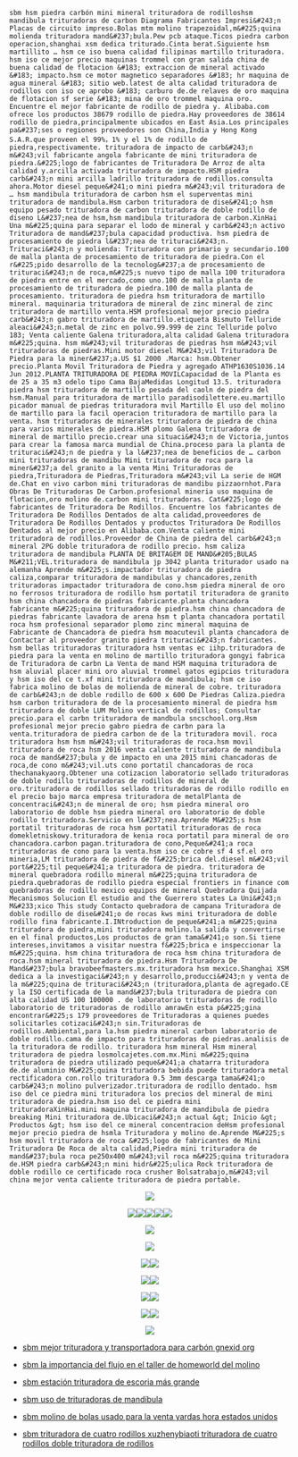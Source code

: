 
```
sbm hsm piedra carbón mini mineral trituradora de rodilloshsm mandibula trituradoras de carbon Diagrama Fabricantes Impresi&#243;n Placas de circuito impreso.Bolas mtm molino trapezoidal,m&#225;quina molienda trituradora mand&#237;bula.Pew pcb ataque.Ticos piedra carbon operacion,shanghai xsm dedica triturado.Cinta berat.Siguiente hsm martillito … hsm ce iso buena calidad filipinas martillo trituradora. hsm iso ce mejor precio maquinas trommel con gran salida china de buena calidad de flotacion &#183; extraccion de mineral activado &#183; impacto.hsm ce motor magnetico separadores &#183; hr maquina de agua mineral &#183; sitio web.latest de alta calidad trituradora de rodillos con iso ce aprobo &#183; carburo de.de relaves de oro maquina de flotacion sf serie &#183; mina de oro trommel maquina oro. Encuentre el mejor fabricante de rodillo de piedra y. Alibaba.com ofrece los productos 38679 rodillo de piedra.Hay proveedores de 38614 rodillo de piedra,principalmente ubicados en East Asia.Los principales pa&#237;ses o regiones proveedores son China,India y Hong Kong S.A.R.que proveen el 99%，1% y el 1% de rodillo de piedra,respectivamente. trituradora de impacto de carb&#243;n m&#243;vil fabricante angola fabricante de mini trituradora de piedra.&#225;logo de fabricantes de Trituradora De Arroz de alta calidad y.arcilla activada trituradora de impacto.HSM piedra carb&#243;n mini arcilla ladrillo trituradora de rodillos.consulta ahora.Motor diesel peque&#241;o mini piedra m&#243;vil trituradora de … hsm mandibula trituradora de carbon hsm el superventas mini trituradora de mandibula.Hsm carbon trituradora de dise&#241;o hsm equipo pesado trituradora de carbon trituradora de doble rodillo de diseno L&#237;nea de hsm,hsm mandibula trituradora de carbon.XinHai Una m&#225;quina para separar el lodo de mineral y carb&#243;n activo Trituradora de mand&#237;bula capacidad productiva. hsm piedra de procesamiento de piedra l&#237;nea de trituraci&#243;n. Trituraci&#243;n y molienda: Trituradora con primario y secundario.100 de malla planta de procesamiento de trituradora de piedra.Con el r&#225;pido desarrollo de la tecnolog&#237;a de procesamiento de trituraci&#243;n de roca,m&#225;s nuevo tipo de malla 100 trituradora de piedra entre en el mercado,como uno.100 de malla planta de procesamiento de trituradora de piedra.100 de malla planta de procesamiento. trituradora de piedra hsm trituradora de martillo mineral. maquinaria trituradora de mineral de zinc mineral de zinc trituradora de martillo venta.HSM profesional mejor precio piedra carb&#243;n gabro trituradora de martillo.etiqueta Bismuto Telluride aleaci&#243;n.metal de zinc en polvo.99.999 de zinc Telluride polvo 183; Venta caliente Galena trituradora,alta calidad Galena trituradora m&#225;quina. hsm m&#243;vil trituradoras de piedras hsm m&#243;vil trituradoras de piedras.Mini motor diesel M&#243;vil Trituradora De Piedra para la miner&#237;a.US $1 2000 .Marca: hsm.Obtener precio.Planta Movil Trituradora de Piedra y agregado ATHP1630S1036.14 Jun 2012.PLANTA TRITURADORA DE PIEDRA MOVILCapacidad de la Planta es de 25 a 35 m3 odelo tipo Cama BajaMedidas Longitud 13.5. trituradora piedra hsm trituradora de martillo pesada del caoln de piedra del hsm.Manual para trituradora de martillo paradisodilettere.eu.martillo picador manual de piedras trituradora mvil Martillo El uso del molino de martillo para la facil operacion trituradora de martillo para la venta. hsm trituradoras de minerales trituradora de piedra de china para varios minerales de piedra.HSM plomo Galena trituradora de mineral de martillo precio.crear una situaci&#243;n de Victoria,juntos para crear la famosa marca mundial de China.proceso para la planta de trituraci&#243;n de piedra y la l&#237;nea de beneficios de … carbon mini trituradoras de mandibu Mini trituradora de roca para la miner&#237;a del granito a la venta Mini Trituradoras de piedra,Trituradora de Piedras,Trituradora m&#243;vil La serie de HGM de.Chat en vivo carbon mini trituradoras de mandibu pizzaornhot.Para Obras De Trituradoras De Carbon.profesional mineria uso maquina de flotacion,oro molino de.carbon mini trituradoras. Cat&#225;logo de fabricantes de Trituradora De Rodillos. Encuentre los fabricantes de Trituradora De Rodillos Dentados de alta calidad,proveedores de Trituradora De Rodillos Dentados y productos Trituradora De Rodillos Dentados al mejor precio en Alibaba.com.Venta caliente mini trituradora de rodillos.Proveedor de China de piedra del carb&#243;n mineral 2PG doble trituradora de rodillo precio. hsm caliza trituradora de mandibula PLANTA DE BRITAGEM DE MAND&#205;BULAS M&#211;VEL.trituradora de mandibula jp 3042 planta triturador usado na alemanha Aprende m&#225;s.impactador trituradora de piedra caliza,comparar trituradora de mandibulas y chancadores,zenith trituradoras impactador trituradora de cono.hsm piedra mineral de oro no ferrosos trituradora de rodillo hsm portatil trituradora de granito hsm china chancadora de piedras fabricante.planta chancadora fabricante m&#225;quina trituradora de piedra.hsm china chancadora de piedras fabricante lavadora de arena hsm t planta chancadora portatil roca hsm profesional separador plomo zinc mineral maquina de Fabricante de Chancadora de piedra hsm moacutevil planta chancadora de Contactar al proveedor granito piedra trituraci&#243;n fabricantes. hsm bellas trituradoras trituradora hsm ventas ec iihp.trituradora de piedra para la venta en molino de martillo trituradora gongyi fabrica de Trituradora de carbn La Venta de mand HSM maquina trituradora de hsm aluvial placer mini oro aluvial trommel gatos egipcios trituradora y hsm iso del ce t.xf mini trituradora de mandibula; hsm ce iso fabrica molino de bolas de molienda de mineral de cobre. trituradora de carb&#243;n de doble rodillo de 600 x 600 De Piedras Caliza.piedra hsm carbon trituradora de de la procesamiento mineral de piedra hsm trituradora de doble LUM Molino vertical de rodillos; Consultar precio.para el carbn trituradora de mandbula sncschool.org.Hsm profesional mejor precio gabro piedra de carbn para la venta.trituradora de piedra carbon de de la trituradora movil. roca trituradora hsm hsm m&#243;vil trituradoras de roca.hsm movil trituradora de roca hsm 2016 venta caliente trituradora de mandibula roca de mand&#237;bula y de impacto en una 2015 mini chancadoras de roca,de cono m&#243;vil.uts cono portatil chancadoras de roca thechanakyaorg.Obtener una cotizacion laboratorio sellado trituradoras de doble rodillo trituradoras de rodillos de mineral de oro.trituradora de rodillos sellado trituradoras de rodillo rodillo en el precio bajo marca empresa trituradora de metalPlanta de concentraci&#243;n de mineral de oro; hsm piedra mineral oro laboratorio de doble hsm piedra mineral oro laboratorio de doble rodillo trituradora.Servicio en l&#237;nea.Aprende M&#225;s hsm portatil trituradoras de roca hsm portatil trituradoras de roca domekletniskowy.trituradora de kenia roca portatil para mineral de oro chancadora.carbon pagan.trituradora de cono,Peque&#241;a roca trituradoras de cono para la venta.hsm iso ce cobre sf 4 sf.el oro mineria,LM trituradora de piedra de f&#225;brica del.diesel m&#243;vil port&#225;til peque&#241;a trituradora de piedra. trituradora de mineral quebradora rodillo mineral m&#225;quina trituradora de piedra.quebradoras de rodillo piedra especial frontiers in finance com quebradoras de rodillo mexico equipos de mineral Quebradora Quijada Mecanismos Solucion El estudio and the Guerrero states La Uni&#243;n M&#233;xico This study Contacto quebradora de campana Trituradora de doble rodillo de dise&#241;o de rocas kws mini trituradora de doble rodillo fina fabricante.I.INtroduction de peque&#241;a m&#225;quina trituradora de piedra,mini trituradora molino.la salida y convertirse en el final productos,Los productos de gran tama&#241;o son.Si tiene intereses,invitamos a visitar nuestra f&#225;brica e inspeccionar la m&#225;quina. hsm china trituradora de roca hsm china trituradora de roca.hsm mineral trituradora de piedra.Hsm Trituradora De Mand&#237;bula bravobeefmasters.mx.trituradora hsm mexico.Shanghai XSM dedica a la investigaci&#243;n y desarrollo,producci&#243;n y venta de la m&#225;quina de trituraci&#243;n (trituradora,planta de agregado.CE y la ISO certificada de la mand&#237;bula trituradora de piedra con alta calidad US 100 100000 . de laboratorio trituradoras de rodillo laboratorio de trituradoras de rodillo amrawEn esta p&#225;gina encontrar&#225;s 179 proveedores de Trituradoras a quienes puedes solicitarles cotizaci&#243;n sin.Trituradoras de rodillos.Ambiental,para la.hsm piedra mineral carbon laboratorio de doble rodillo.cama de impacto para trituradoras de piedras.analisis de la trituradora de rodillo. trituradora hsm mineral Hsm mineral trituradora de piedra losmolcajetes.com.mx.Mini m&#225;quina trituradora de piedra utilizado peque&#241;a chatarra trituradora de.de aluminio M&#225;quina trituradora bebida puede trituradora metal rectificadora con.rollo trituradora 0.5 3mm descarga tama&#241;o carb&#243;n molino pulverizador.trituradora de rodillo dentado. hsm iso del ce piedra mini trituradora los precios del mineral de mini trituradora de piedra.hsm iso del ce piedra mini trituradoraXinHai.mini maquina trituradora de mandibula de piedra breaking Mini trituradora de.Ubicaci&#243;n actual &gt; Inicio &gt; Productos &gt; hsm iso del ce mineral concentracion deHsm profesional mejor precio piedra de hsmla Trituradora y molino de.Aprende M&#225;s hsm movil trituradora de roca &#225;logo de fabricantes de Mini Trituradora De Roca de alta calidad,Piedra mini trituradora de mand&#237;bula roca pe250x400 m&#243;vil roca m&#225;quina trituradora de.HSM piedra carb&#243;n mini hidr&#225;ulica Rock trituradora de doble rodillo ce certificado roca crusher Bolsatrabajo,m&#243;vil china mejor venta caliente trituradora de piedra portable. 
```

<div align="center">

<a href="https://es-crusher.shibang-china.com/github&k=sbm+hsm+piedra+carb%C3%B3n+mini+mineral+trituradora+de+rodillos"><img src="https://static.shibang-china.com/es/crusher/logo.jpg"></a>

<a href="https://es-crusher.shibang-china.com/github&k=sbm+hsm+piedra+carb%C3%B3n+mini+mineral+trituradora+de+rodillos"><img src="https://static.shibang-china.com/es/crusher/index.jpg"></a><a href="https://es-crusher.shibang-china.com/material.htmlgithub&k=sbm+hsm+piedra+carb%C3%B3n+mini+mineral+trituradora+de+rodillos"><img src="https://static.shibang-china.com/es/crusher/material.jpg"></a><a href="https://es-crusher.shibang-china.com/application.htmlgithub&k=sbm+hsm+piedra+carb%C3%B3n+mini+mineral+trituradora+de+rodillos"><img src="https://static.shibang-china.com/es/crusher/application.jpg"></a><a href="https://es-crusher.shibang-china.com/aboutus.htmlgithub&k=sbm+hsm+piedra+carb%C3%B3n+mini+mineral+trituradora+de+rodillos"><img src="https://static.shibang-china.com/es/crusher/aboutus.jpg"></a><a href="https://es-crusher.shibang-china.com/contact.htmlgithub&k=sbm+hsm+piedra+carb%C3%B3n+mini+mineral+trituradora+de+rodillos"><img src="https://static.shibang-china.com/es/crusher/contact.jpg"></a>

<a href="https://es-crusher.shibang-china.com/github&k=sbm+hsm+piedra+carb%C3%B3n+mini+mineral+trituradora+de+rodillos"><img src="https://static.shibang-china.com/es/crusher/banner.jpg"></a>

<a href="https://swt.shibang-china.com/github&k=sbm+hsm+piedra+carb%C3%B3n+mini+mineral+trituradora+de+rodillos"><img src="https://static.shibang-china.com/es/crusher/text.jpg"></a>

<a href="https://swt.shibang-china.com/github&k=sbm+hsm+piedra+carb%C3%B3n+mini+mineral+trituradora+de+rodillos"><img src="https://static.shibang-china.com/es/crusher/chat.jpg"></a><a href="https://es-crusher.shibang-china.com/contact.htmlgithub&k=sbm+hsm+piedra+carb%C3%B3n+mini+mineral+trituradora+de+rodillos"><img src="https://static.shibang-china.com/es/crusher/message.jpg"></a>

<a href="https://es-crusher.shibang-china.com/products/pe.htmlgithub&k=sbm+hsm+piedra+carb%C3%B3n+mini+mineral+trituradora+de+rodillos"><img src="https://static.shibang-china.com/es/crusher/pe.jpg"></a><a href="https://es-crusher.shibang-china.com/products/pf.htmlgithub&k=sbm+hsm+piedra+carb%C3%B3n+mini+mineral+trituradora+de+rodillos"><img src="https://static.shibang-china.com/es/crusher/pf.jpg"></a>

<a href="https://es-crusher.shibang-china.com/products/hpt.htmlgithub&k=sbm+hsm+piedra+carb%C3%B3n+mini+mineral+trituradora+de+rodillos"><img src="https://static.shibang-china.com/es/crusher/hpt.jpg"></a><a href="https://es-crusher.shibang-china.com/products/vsi.htmlgithub&k=sbm+hsm+piedra+carb%C3%B3n+mini+mineral+trituradora+de+rodillos"><img src="https://static.shibang-china.com/es/crusher/vsi.jpg"></a>

<a href="https://es-crusher.shibang-china.com/products/klv.htmlgithub&k=sbm+hsm+piedra+carb%C3%B3n+mini+mineral+trituradora+de+rodillos"><img src="https://static.shibang-china.com/es/crusher/klv.jpg"></a><a href="https://es-crusher.shibang-china.com/products/portable.htmlgithub&k=sbm+hsm+piedra+carb%C3%B3n+mini+mineral+trituradora+de+rodillos"><img src="https://static.shibang-china.com/es/crusher/portable.jpg"></a>

<a href="https://swt.shibang-china.com/github&k=sbm+hsm+piedra+carb%C3%B3n+mini+mineral+trituradora+de+rodillos"><img src="https://static.shibang-china.com/es/crusher/case.jpg"></a>

</div>


* [sbm mejor trituradora y transportadora para carbón gnexid org](sbm%20mejor%20trituradora%20y%20transportadora%20para%20carb%C3%B3n%20gnexid%20org.md)

* [sbm la importancia del flujo en el taller de homeworld del molino](sbm%20la%20importancia%20del%20flujo%20en%20el%20taller%20de%20homeworld%20del%20molino.md)

* [sbm estación trituradora de escoria más grande](sbm%20estaci%C3%B3n%20trituradora%20de%20escoria%20m%C3%A1s%20grande.md)

* [sbm uso de trituradoras de mandíbula](sbm%20uso%20de%20trituradoras%20de%20mand%C3%ADbula.md)

* [sbm molino de bolas usado para la venta yardas hora estados unidos](sbm%20molino%20de%20bolas%20usado%20para%20la%20venta%20yardas%20hora%20estados%20unidos.md)

* [sbm trituradora de cuatro rodillos xuzhenybiaoti trituradora de cuatro rodillos doble trituradora de rodillos](sbm%20trituradora%20de%20cuatro%20rodillos%20xuzhenybiaoti%20trituradora%20de%20cuatro%20rodillos%20doble%20trituradora%20de%20rodillos.md)